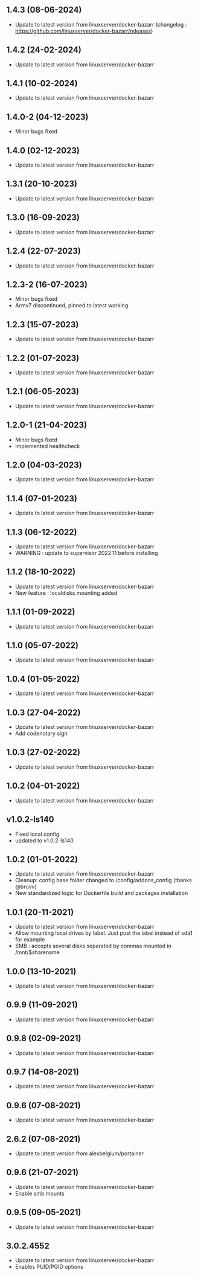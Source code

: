 
## 1.4.3 (08-06-2024)
- Update to latest version from linuxserver/docker-bazarr (changelog : https://github.com/linuxserver/docker-bazarr/releases)

## 1.4.2 (24-02-2024)

- Update to latest version from linuxserver/docker-bazarr

## 1.4.1 (10-02-2024)

- Update to latest version from linuxserver/docker-bazarr
## 1.4.0-2 (04-12-2023)

- Minor bugs fixed

## 1.4.0 (02-12-2023)

- Update to latest version from linuxserver/docker-bazarr

## 1.3.1 (20-10-2023)

- Update to latest version from linuxserver/docker-bazarr

## 1.3.0 (16-09-2023)

- Update to latest version from linuxserver/docker-bazarr

## 1.2.4 (22-07-2023)

- Update to latest version from linuxserver/docker-bazarr
## 1.2.3-2 (16-07-2023)

- Minor bugs fixed
- Armv7 discontinued, pinned to latest working

## 1.2.3 (15-07-2023)

- Update to latest version from linuxserver/docker-bazarr

## 1.2.2 (01-07-2023)

- Update to latest version from linuxserver/docker-bazarr

## 1.2.1 (06-05-2023)

- Update to latest version from linuxserver/docker-bazarr
## 1.2.0-1 (21-04-2023)

- Minor bugs fixed
- Implemented healthcheck

## 1.2.0 (04-03-2023)

- Update to latest version from linuxserver/docker-bazarr

## 1.1.4 (07-01-2023)

- Update to latest version from linuxserver/docker-bazarr

## 1.1.3 (06-12-2022)

- Update to latest version from linuxserver/docker-bazarr
- WARNING : update to supervisor 2022.11 before installing

## 1.1.2 (18-10-2022)

- Update to latest version from linuxserver/docker-bazarr
- New feature : localdisks mounting added

## 1.1.1 (01-09-2022)

- Update to latest version from linuxserver/docker-bazarr

## 1.1.0 (05-07-2022)

- Update to latest version from linuxserver/docker-bazarr

## 1.0.4 (01-05-2022)

- Update to latest version from linuxserver/docker-bazarr

## 1.0.3 (27-04-2022)

- Update to latest version from linuxserver/docker-bazarr
- Add codenotary sign

## 1.0.3 (27-02-2022)

- Update to latest version from linuxserver/docker-bazarr

## 1.0.2 (04-01-2022)

- Update to latest version from linuxserver/docker-bazarr

## v1.0.2-ls140

- Fixed local config
- updated to v1.0.2-ls140

## 1.0.2 (01-01-2022)

- Update to latest version from linuxserver/docker-bazarr
- Cleanup: config base folder changed to /config/addons_config (thanks @bruvv)
- New standardized logic for Dockerfile build and packages installation

## 1.0.1 (20-11-2021)

- Update to latest version from linuxserver/docker-bazarr
- Allow mounting local drives by label. Just pust the label instead of sda1 for example
- SMB : accepts several disks separated by commas mounted in /mnt/$sharename

## 1.0.0 (13-10-2021)

- Update to latest version from linuxserver/docker-bazarr

## 0.9.9 (11-09-2021)

- Update to latest version from linuxserver/docker-bazarr

## 0.9.8 (02-09-2021)

- Update to latest version from linuxserver/docker-bazarr

## 0.9.7 (14-08-2021)

- Update to latest version from linuxserver/docker-bazarr

## 0.9.6 (07-08-2021)

- Update to latest version from linuxserver/docker-bazarr

## 2.6.2 (07-08-2021)

- Update to latest version from alexbelgium/portainer

## 0.9.6 (21-07-2021)

- Update to latest version from linuxserver/docker-bazarr
- Enable smb mounts

## 0.9.5 (09-05-2021)

- Update to latest version from linuxserver/docker-bazarr

## 3.0.2.4552

- Update to latest version from linuxserver/docker-bazarr
- Enables PUID/PGID options
